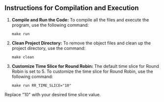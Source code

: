 ## Instructions for Compilation and Execution

1. **Compile and Run the Code:**
   To compile all the files and execute the program, use the following command:
   ```
   make run
   ```

2. **Clean Project Directory:**
   To remove the object files and clean up the project directory, use the command:
   ```
   make clean
   ```

3. **Customize Time Slice for Round Robin:**
   The default time slice for Round Robin is set to 5. To customize the time slice for Round Robin, use the following command:
   ```
   make run RR_TIME_SLICE="10"
   ```
Replace "10" with your desired time slice value.